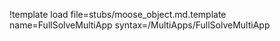 !template load file=stubs/moose_object.md.template name=FullSolveMultiApp syntax=/MultiApps/FullSolveMultiApp